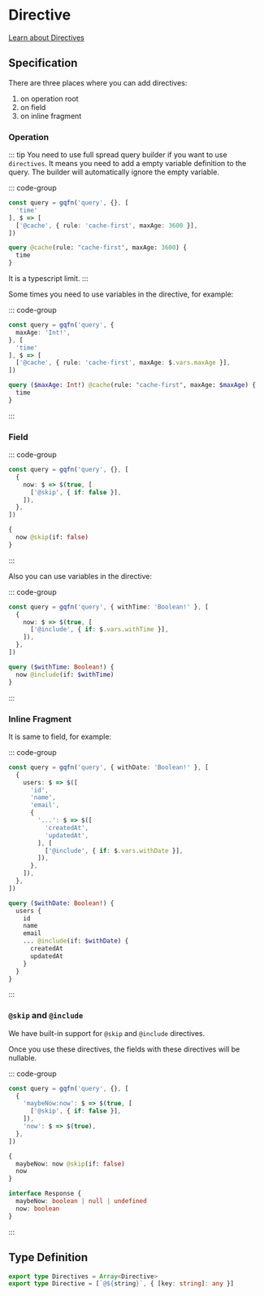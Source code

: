 # Directive

[Learn about Directives](https://graphql.org/learn/queries/#directives)

## Specification

There are three places where you can add directives:
  1. on operation root
  2. on field
  3. on inline fragment

### Operation

::: tip
You need to use full spread query builder if you want to use `directives`. It means you need to add a empty variable definition to the query. The builder will automatically ignore the empty variable.

  ::: code-group
  ```ts [Query Builder]
  const query = gqfn('query', {}, [
    'time'
  ], $ => [
    ['@cache', { rule: 'cache-first', maxAge: 3600 }],
  ])
  ```

  ```graphql [GraphQL Query]
  query @cache(rule: "cache-first", maxAge: 3600) {
    time
  }
  ```

  It is a typescript limit.
:::

Some times you need to use variables in the directive, for example:

::: code-group
```ts [Query Builder]
const query = gqfn('query', {
  maxAge: 'Int!',
}, [
  'time'
], $ => [
  ['@cache', { rule: 'cache-first', maxAge: $.vars.maxAge }],
])
```

```graphql [GraphQL Query]
query ($maxAge: Int!) @cache(rule: "cache-first", maxAge: $maxAge) {
  time
}
```
:::

### Field

::: code-group
```ts [Query Builder]
const query = gqfn('query', {}, [
  {
    now: $ => $(true, [
      ['@skip', { if: false }],
    ]),
  },
])
```

```graphql [GraphQL Query]
{
  now @skip(if: false)
}
```
:::

Also you can use variables in the directive:

::: code-group
```ts [Query Builder]
const query = gqfn('query', { withTime: 'Boolean!' }, [
  {
    now: $ => $(true, [
      ['@include', { if: $.vars.withTime }],
    ]),
  },
])
```

```graphql [GraphQL Query]
query ($withTime: Boolean!) {
  now @include(if: $withTime)
}
```
:::

### Inline Fragment

It is same to field, for example:

::: code-group
```ts [Query Builder]
const query = gqfn('query', { withDate: 'Boolean!' }, [
  {
    users: $ => $([
      'id',
      'name',
      'email',
      {
        '...': $ => $([
          'createdAt',
          'updatedAt',
        ], [
          ['@include', { if: $.vars.withDate }],
        ]),
      },
    ]),
  },
])
```

```graphql [GraphQL Query]
query ($withDate: Boolean!) {
  users {
    id
    name
    email
    ... @include(if: $withDate) {
      createdAt
      updatedAt
    }
  }
}
```
:::

### `@skip` and `@include`

We have built-in support for `@skip` and `@include` directives.

Once you use these directives, the fields with these directives will be nullable.

::: code-group
```ts [Query Builder]
const query = gqfn('query', {}, [
  {
    'maybeNow:now': $ => $(true, [
      ['@skip', { if: false }],
    ]),
    'now': $ => $(true),
  },
])
```

```graphql [GraphQL Query]
{
  maybeNow: now @skip(if: false)
  now
}
```

```ts [Response Type]
interface Response {
  maybeNow: boolean | null | undefined
  now: boolean
}
```
:::

## Type Definition

```ts
export type Directives = Array<Directive>
export type Directive = [`@${string}`, { [key: string]: any }]
```
